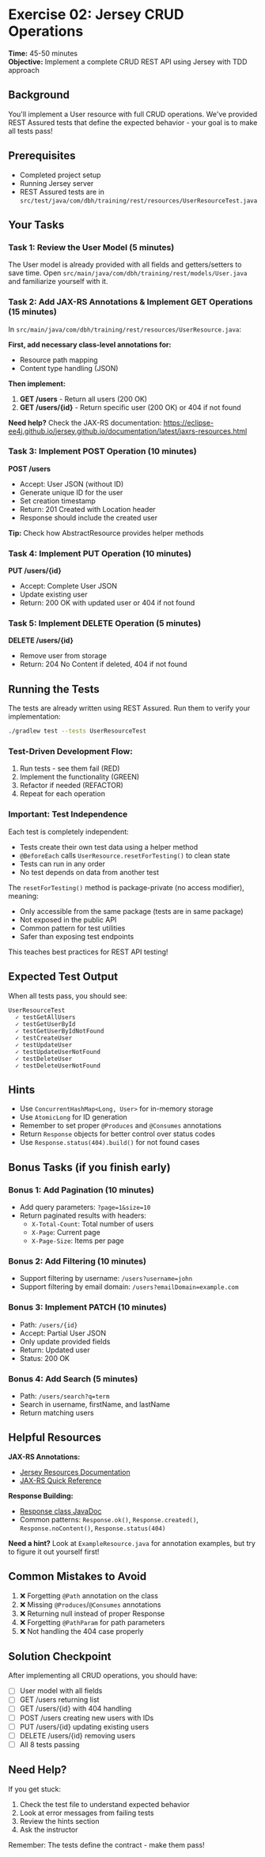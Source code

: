 # Exercise 02: Jersey CRUD Operations

**Time:** 45-50 minutes  
**Objective:** Implement a complete CRUD REST API using Jersey with TDD approach

## Background

You'll implement a User resource with full CRUD operations. We've provided REST Assured tests that define the expected behavior - your goal is to make all tests pass!

## Prerequisites

- Completed project setup
- Running Jersey server
- REST Assured tests are in `src/test/java/com/dbh/training/rest/resources/UserResourceTest.java`

## Your Tasks

### Task 1: Review the User Model (5 minutes)

The User model is already provided with all fields and getters/setters to save time.
Open `src/main/java/com/dbh/training/rest/models/User.java` and familiarize yourself with it.

### Task 2: Add JAX-RS Annotations & Implement GET Operations (15 minutes)

In `src/main/java/com/dbh/training/rest/resources/UserResource.java`:

**First, add necessary class-level annotations for:**

- Resource path mapping
- Content type handling (JSON)

**Then implement:**

1. **GET /users** - Return all users (200 OK)
2. **GET /users/{id}** - Return specific user (200 OK) or 404 if not found

**Need help?** Check the JAX-RS documentation:
https://eclipse-ee4j.github.io/jersey.github.io/documentation/latest/jaxrs-resources.html

### Task 3: Implement POST Operation (10 minutes)

**POST /users**

- Accept: User JSON (without ID)
- Generate unique ID for the user
- Set creation timestamp
- Return: 201 Created with Location header
- Response should include the created user

**Tip:** Check how AbstractResource provides helper methods

### Task 4: Implement PUT Operation (10 minutes)

**PUT /users/{id}**

- Accept: Complete User JSON
- Update existing user
- Return: 200 OK with updated user or 404 if not found

### Task 5: Implement DELETE Operation (5 minutes)

**DELETE /users/{id}**

- Remove user from storage
- Return: 204 No Content if deleted, 404 if not found

## Running the Tests

The tests are already written using REST Assured. Run them to verify your implementation:

```bash
./gradlew test --tests UserResourceTest
```

### Test-Driven Development Flow:

1. Run tests - see them fail (RED)
2. Implement the functionality (GREEN)
3. Refactor if needed (REFACTOR)
4. Repeat for each operation

### Important: Test Independence

Each test is completely independent:

- Tests create their own test data using a helper method
- `@BeforeEach` calls `UserResource.resetForTesting()` to clean state
- Tests can run in any order
- No test depends on data from another test

The `resetForTesting()` method is package-private (no access modifier), meaning:

- Only accessible from the same package (tests are in same package)
- Not exposed in the public API
- Common pattern for test utilities
- Safer than exposing test endpoints

This teaches best practices for REST API testing!

## Expected Test Output

When all tests pass, you should see:

```
UserResourceTest
  ✓ testGetAllUsers
  ✓ testGetUserById
  ✓ testGetUserByIdNotFound
  ✓ testCreateUser
  ✓ testUpdateUser
  ✓ testUpdateUserNotFound
  ✓ testDeleteUser
  ✓ testDeleteUserNotFound
```

## Hints

- Use `ConcurrentHashMap<Long, User>` for in-memory storage
- Use `AtomicLong` for ID generation
- Remember to set proper `@Produces` and `@Consumes` annotations
- Return `Response` objects for better control over status codes
- Use `Response.status(404).build()` for not found cases

## Bonus Tasks (if you finish early)

### Bonus 1: Add Pagination (10 minutes)

- Add query parameters: `?page=1&size=10`
- Return paginated results with headers:
  - `X-Total-Count`: Total number of users
  - `X-Page`: Current page
  - `X-Page-Size`: Items per page

### Bonus 2: Add Filtering (10 minutes)

- Support filtering by username: `/users?username=john`
- Support filtering by email domain: `/users?emailDomain=example.com`

### Bonus 3: Implement PATCH (10 minutes)

- Path: `/users/{id}`
- Accept: Partial User JSON
- Only update provided fields
- Return: Updated user
- Status: 200 OK

### Bonus 4: Add Search (5 minutes)

- Path: `/users/search?q=term`
- Search in username, firstName, and lastName
- Return matching users

## Helpful Resources

**JAX-RS Annotations:**

- [Jersey Resources Documentation](https://eclipse-ee4j.github.io/jersey.github.io/documentation/latest/jaxrs-resources.html)
- [JAX-RS Quick Reference](https://docs.oracle.com/javaee/7/tutorial/jaxrs002.htm)

**Response Building:**

- [Response class JavaDoc](https://docs.oracle.com/javaee/7/api/javax/ws/rs/core/Response.html)
- Common patterns: `Response.ok()`, `Response.created()`, `Response.noContent()`, `Response.status(404)`

**Need a hint?**
Look at `ExampleResource.java` for annotation examples, but try to figure it out yourself first!

## Common Mistakes to Avoid

1. ❌ Forgetting `@Path` annotation on the class
2. ❌ Missing `@Produces`/`@Consumes` annotations
3. ❌ Returning null instead of proper Response
4. ❌ Forgetting `@PathParam` for path parameters
5. ❌ Not handling the 404 case properly

## Solution Checkpoint

After implementing all CRUD operations, you should have:

- [ ] User model with all fields
- [ ] GET /users returning list
- [ ] GET /users/{id} with 404 handling
- [ ] POST /users creating new users with IDs
- [ ] PUT /users/{id} updating existing users
- [ ] DELETE /users/{id} removing users
- [ ] All 8 tests passing

## Need Help?

If you get stuck:

1. Check the test file to understand expected behavior
2. Look at error messages from failing tests
3. Review the hints section
4. Ask the instructor

Remember: The tests define the contract - make them pass!
